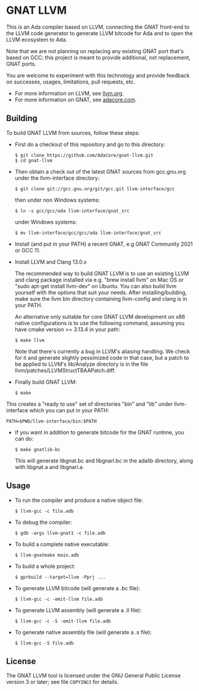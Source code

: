 GNAT LLVM
=========

This is an Ada compiler based on LLVM, connecting the GNAT front-end to the
LLVM code generator to generate LLVM bitcode for Ada and to open the LLVM
ecosystem to Ada.

Note that we are not planning on replacing any existing GNAT port that's
based on GCC: this project is meant to provide additional, not replacement,
GNAT ports.

You are welcome to experiment with this technology and provide
feedback on successes, usages, limitations, pull requests, etc.

- For more information on LLVM, see [llvm.org](https://llvm.org).
- For more information on GNAT, see [adacore.com](https://www.adacore.com).

Building
--------

To build GNAT LLVM from sources, follow these steps:

- First do a checkout of this repository and go to this directory:

      $ git clone https://github.com/AdaCore/gnat-llvm.git
      $ cd gnat-llvm

- Then obtain a check out of the latest GNAT sources from gcc.gnu.org under
  the llvm-interface directory:

      $ git clone git://gcc.gnu.org/git/gcc.git llvm-interface/gcc

  then under non Windows systems:

      $ ln -s gcc/gcc/ada llvm-interface/gnat_src

  under Windows systems:

      $ mv llvm-interface/gcc/gcc/ada llvm-interface/gnat_src

- Install (and put in your PATH) a recent GNAT, e.g GNAT Community 2021
  or GCC 11.

- Install LLVM and Clang 13.0.x

  The recommended way to build GNAT LLVM is to use an existing LLVM and
  clang package installed via e.g.  "brew install llvm" on Mac OS or "sudo
  apt-get install llvm-dev" on Ubuntu. You can also build llvm yourself with
  the options that suit your needs. After installing/building, make sure the
  llvm bin directory containing llvm-config and clang is in your PATH.

  An alternative only suitable for core GNAT LLVM development on x86 native
  configurations is to use the following command, assuming you have cmake
  version >= 3.13.4 in your path:

      $ make llvm

  Note that there's currently a bug in LLVM's aliasing handling. We check
  for it and generate slightly pessimized code in that case, but a patch
  to be applied to LLVM's lib/Analyze directory is in the file
  llvm/patches/LLVMStructTBAAPatch.diff.

- Finally build GNAT LLVM:

      $ make

This creates a "ready to use" set of directories "bin" and "lib" under
llvm-interface which you can put in your PATH:

    PATH=$PWD/llvm-interface/bin:$PATH

- If you want in addition to generate bitcode for the GNAT runtime, you can do:

      $ make gnatlib-bc

  This will generate libgnat.bc and libgnarl.bc in the adalib directory, along
  with libgnat.a and libgnarl.a.

Usage
-----

- To run the compiler and produce a native object file:

      $ llvm-gcc -c file.adb

- To debug the compiler:

      $ gdb -args llvm-gnat1 -c file.adb

- To build a complete native executable:

      $ llvm-gnatmake main.adb

- To build a whole project:

      $ gprbuild --target=llvm -Pprj ...

- To generate LLVM bitcode (will generate a .bc file):

      $ llvm-gcc -c -emit-llvm file.adb

- To generate LLVM assembly (will generate a .ll file):

      $ llvm-gcc -c -S -emit-llvm file.adb

- To generate native assembly file (will generate a .s file):

      $ llvm-gcc -S file.adb

License
-------

The GNAT LLVM tool is licensed under the GNU General Public License version 3
or later; see file `COPYING3` for details.
